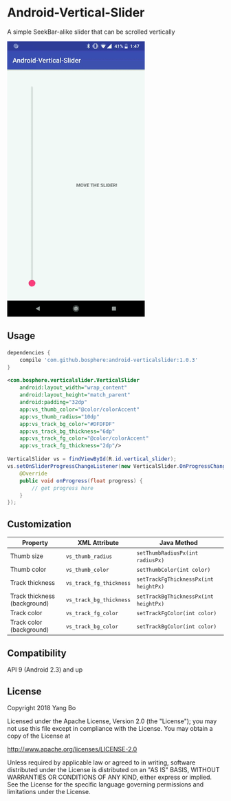 Android-Vertical-Slider
============================

A simple SeekBar-alike slider that can be scrolled vertically

<img src="./art/screenshot.gif" width="320">

Usage
-----
```gradle
dependencies {
    compile 'com.github.bosphere:android-verticalslider:1.0.3'
}
```

```xml
<com.bosphere.verticalslider.VerticalSlider
    android:layout_width="wrap_content"
    android:layout_height="match_parent"
    android:padding="32dp"
    app:vs_thumb_color="@color/colorAccent"
    app:vs_thumb_radius="10dp"
    app:vs_track_bg_color="#DFDFDF"
    app:vs_track_bg_thickness="6dp"
    app:vs_track_fg_color="@color/colorAccent"
    app:vs_track_fg_thickness="2dp"/>
```

```java
VerticalSlider vs = findViewById(R.id.vertical_slider);
vs.setOnSliderProgressChangeListener(new VerticalSlider.OnProgressChangeListener() {
    @Override
    public void onProgress(float progress) {
        // get progress here
    }
});
```

Customization
-------------

| Property | XML Attribute | Java Method |
| -------- | ------------- | ----------- |
| Thumb size | `vs_thumb_radius` | `setThumbRadiusPx(int radiusPx)` |
| Thumb color | `vs_thumb_color` | `setThumbColor(int color)` |
| Track thickness | `vs_track_fg_thickness` | `setTrackFgThicknessPx(int heightPx)` |
| Track thickness (background) | `vs_track_bg_thickness` | `setTrackBgThicknessPx(int heightPx)` |
| Track color | `vs_track_fg_color` | `setTrackFgColor(int color)` |
| Track color (background) | `vs_track_bg_color` | `setTrackBgColor(int color)` |


Compatibility
-------------

API 9 (Android 2.3) and up

License
-------

Copyright 2018 Yang Bo

Licensed under the Apache License, Version 2.0 (the "License");
you may not use this file except in compliance with the License.
You may obtain a copy of the License at

   http://www.apache.org/licenses/LICENSE-2.0

Unless required by applicable law or agreed to in writing, software
distributed under the License is distributed on an "AS IS" BASIS,
WITHOUT WARRANTIES OR CONDITIONS OF ANY KIND, either express or implied.
See the License for the specific language governing permissions and
limitations under the License.